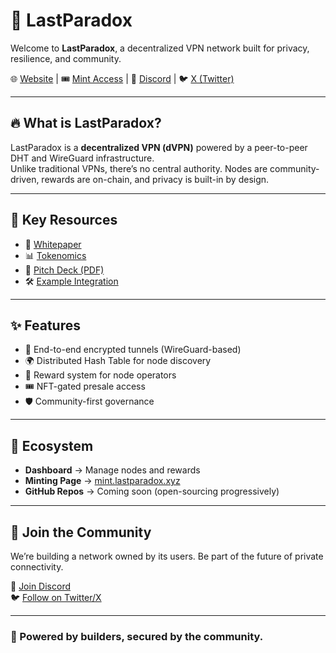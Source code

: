 # 👾 LastParadox

Welcome to **LastParadox**, a decentralized VPN network built for privacy, resilience, and community.

🌐 [Website](https://lastparadox.xyz) | 🎟 [Mint Access](https://mint.lastparadox.xyz) | 💬 [Discord](https://discord.gg/w4xvwUQg) | 🐦 [X (Twitter)](https://x.com/LastParadox__) 

---

## 🔥 What is LastParadox?
LastParadox is a **decentralized VPN (dVPN)** powered by a peer-to-peer DHT and WireGuard infrastructure.  
Unlike traditional VPNs, there’s no central authority. Nodes are community-driven, rewards are on-chain, and privacy is built-in by design.

---

## 📖 Key Resources
- 📜 [Whitepaper](./docs/whitepaper.md)  
- 📊 [Tokenomics](./docs/tokenomics.md)  
- 🎯 [Pitch Deck (PDF)](./docs/lastparadox_pitchdeck.pdf)  
- 🛠 [Example Integration](./examples/candy-machine-boilerplate)  

---

## ✨ Features
- 🔐 End-to-end encrypted tunnels (WireGuard-based)
- 🌍 Distributed Hash Table for node discovery
- 💸 Reward system for node operators
- 🎟 NFT-gated presale access
- 🛡 Community-first governance

---

## 📌 Ecosystem
- **Dashboard** → Manage nodes and rewards  
- **Minting Page** → [mint.lastparadox.xyz](https://mint.lastparadox.xyz)  
- **GitHub Repos** → Coming soon (open-sourcing progressively)  

---

## 🤝 Join the Community
We’re building a network owned by its users. Be part of the future of private connectivity.  

💬 [Join Discord](https://discord.gg/xxxx)  
🐦 [Follow on Twitter/X](https://x.com/xxxx)  

---

### 🚀 Powered by builders, secured by the community.
